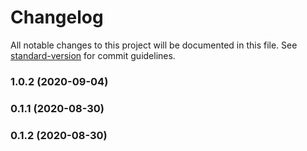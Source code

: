 # Changelog

All notable changes to this project will be documented in this file. See [standard-version](https://github.com/conventional-changelog/standard-version) for commit guidelines.

### 1.0.2 (2020-09-04)



### 0.1.1 (2020-08-30)



### 0.1.2 (2020-08-30)
